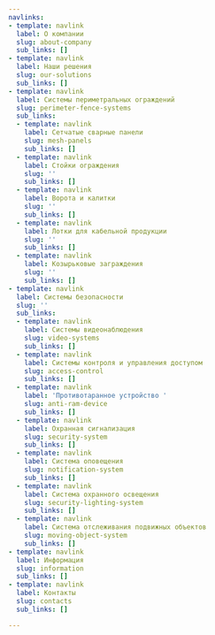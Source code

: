 ```yaml
---
navlinks:
- template: navlink
  label: О компании
  slug: about-company
  sub_links: []
- template: navlink
  label: Наши решения
  slug: our-solutions
  sub_links: []
- template: navlink
  label: Системы периметральных ограждений
  slug: perimeter-fence-systems
  sub_links:
  - template: navlink
    label: Сетчатые сварные панели
    slug: mesh-panels
    sub_links: []
  - template: navlink
    label: Стойки ограждения
    slug: ''
    sub_links: []
  - template: navlink
    label: Ворота и калитки
    slug: ''
    sub_links: []
  - template: navlink
    label: Лотки для кабельной продукции
    slug: ''
    sub_links: []
  - template: navlink
    label: Козырьковые заграждения
    slug: ''
    sub_links: []
- template: navlink
  label: Системы безопасности
  slug: ''
  sub_links:
  - template: navlink
    label: Системы видеонаблюдения
    slug: video-systems
    sub_links: []
  - template: navlink
    label: Системы контроля и управления доступом
    slug: access-control
    sub_links: []
  - template: navlink
    label: 'Противотаранное устройство '
    slug: anti-ram-device
    sub_links: []
  - template: navlink
    label: Охранная сигнализация
    slug: security-system
    sub_links: []
  - template: navlink
    label: Система оповещения
    slug: notification-system
    sub_links: []
  - template: navlink
    label: Система охранного освещения
    slug: security-lighting-system
    sub_links: []
  - template: navlink
    label: Система отслеживания подвижных объектов
    slug: moving-object-system
    sub_links: []
- template: navlink
  label: Информация
  slug: information
  sub_links: []
- template: navlink
  label: Контакты
  slug: contacts
  sub_links: []

---
```

